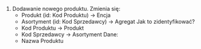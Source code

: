 1. Dodawanie nowego produktu.
    Zmienia się: 
    - Produkt (id: Kod Produktu)        -> Encja
    - Asortyment (id: Kod Sprzedawcy)   -> Agregat
    Jak to zidentyfikować? 
    - Kod Produktu -> Produkt
    - Kod Sprzedawcy -> Asortyment
    Dane:
    - Nazwa Produktu
